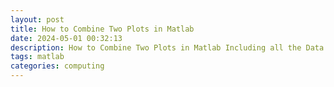 ```yaml
---
layout: post
title: How to Combine Two Plots in Matlab
date: 2024-05-01 00:32:13
description: How to Combine Two Plots in Matlab Including all the Data.
tags: matlab
categories: computing
---
```

